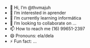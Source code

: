 - 👋 Hi, I’m @thvmajuh
- 👀 I’m interested in aprender
- 🌱 I’m currently learning informática
- 💞️ I’m looking to collaborate on ...
- 📫 How to reach me (16) 99651-2397
- 😄 Pronouns: ela/dela
- ⚡ Fun fact: ...

<!---
thvmajuh/thvmajuh is a ✨ special ✨ repository because its `README.md` (this file) appears on your GitHub profile.
You can click the Preview link to take a look at your changes.
--->
